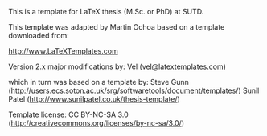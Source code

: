 This is a template for LaTeX thesis (M.Sc. or PhD) at SUTD.

This template was adapted by Martin Ochoa based on a template downloaded from:

http://www.LaTeXTemplates.com

 Version 2.x major modifications by:
 Vel (vel@latextemplates.com)

 which in turn was based on a template by:
 Steve Gunn (http://users.ecs.soton.ac.uk/srg/softwaretools/document/templates/)
 Sunil Patel (http://www.sunilpatel.co.uk/thesis-template/)
 

 Template license:
 CC BY-NC-SA 3.0 (http://creativecommons.org/licenses/by-nc-sa/3.0/)
